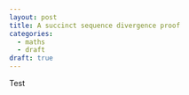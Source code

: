 ```yaml
---
layout: post
title: A succinct sequence divergence proof
categories:
  - maths
  - draft
draft: true
---
```


Test
